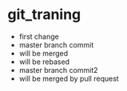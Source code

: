 # git_traning

* first change
* master branch commit
* will be merged
* will be rebased
* master branch commit2
* will be merged by pull request
